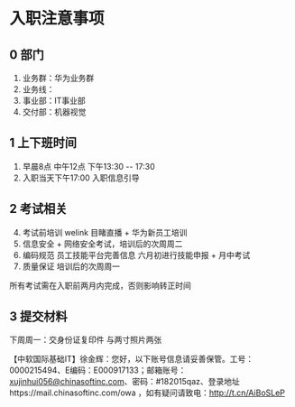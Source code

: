 # 入职注意事项
## 0 部门
1.  业务群：华为业务群
2. 业务线：
3. 事业部：IT事业部
4. 交付部：机器视觉


## 1 上下班时间
1.  早晨8点  中午12点   下午13:30  -- 17:30
2. 入职当天下午17:00 入职信息引导
## 2 考试相关
4. 考试前培训 welink 目睹直播 + 华为新员工培训
5. 信息安全 + 网络安全考试，培训后的次周周二
6. 编码规范   员工技能平台完善信息  六月初进行技能申报 + 月中考试
7. 质量保证  培训后的次周周一

所有考试需在入职前两月内完成，否则影响转正时间
## 3 提交材料
下周周一：交身份证复印件 与两寸照片两张


【中软国际基础IT】徐金辉：您好，以下账号信息请妥善保管。工号：0000215494、E编码：E000917133；邮箱账号：xujinhui056@chinasoftinc.com、密码：#182015qaz、登录地址https://mail.chinasoftinc.com/owa ，如有疑问请致电：http://t.cn/AiBoSLeP
